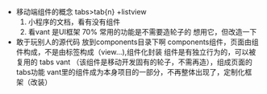- 移动端组件的概念
  tabs>tab{n}  +listview
  1. 小程序的文档，看有没有组件
  2. 看vant 是UI框架 70% 常用的功能是不需要造轮子的
  想用它，但改造一下
- 敢于玩别人的源代码
  放到components目录下啊
  components组件，页面由组件构成，不是由标签构成（view...),组件化封装
  组件是有独立行为的，可以被复用的
  tabs vant （该组件是移动开发固有的轮子，不需再造），组成页面的tabs功能
  vant里的组件成为本身项目的一部分，不再整体出现了，定制化框架（改装）